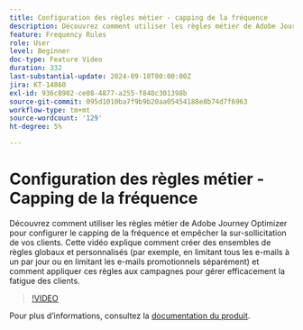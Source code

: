 ```yaml
---
title: Configuration des règles métier - capping de la fréquence
description: Découvrez comment utiliser les règles métier de Adobe Journey Optimizer (AJO) pour configurer le capping de la fréquence et empêcher la sur-sollicitation de vos clients. Cette vidéo explique comment créer des ensembles de règles globaux et personnalisés (par exemple, en limitant tous les e-mails à un par jour ou en limitant les e-mails promotionnels séparément) et comment appliquer ces règles aux campagnes pour gérer efficacement la fatigue des clients.
feature: Frequency Rules
role: User
level: Beginner
doc-type: Feature Video
duration: 332
last-substantial-update: 2024-09-10T00:00:00Z
jira: KT-14860
exl-id: 936c8902-ce08-4877-a255-f840c301398b
source-git-commit: 095d1010ba7f9b9b20aa05454188e8b74d7f6963
workflow-type: tm+mt
source-wordcount: '129'
ht-degree: 5%

---
```


# Configuration des règles métier - Capping de la fréquence

Découvrez comment utiliser les règles métier de Adobe Journey Optimizer pour configurer le capping de la fréquence et empêcher la sur-sollicitation de vos clients. Cette vidéo explique comment créer des ensembles de règles globaux et personnalisés (par exemple, en limitant tous les e-mails à un par jour ou en limitant les e-mails promotionnels séparément) et comment appliquer ces règles aux campagnes pour gérer efficacement la fatigue des clients.

>[!VIDEO](https://video.tv.adobe.com/v/3433397/?learn=on&captions=fre_fr)

Pour plus d’informations, consultez la [documentation du produit](https://experienceleague.adobe.com/fr/docs/journey-optimizer/using/configuration/frequency-rules).
